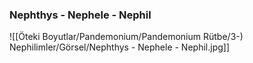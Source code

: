 ### Nephthys - Nephele - Nephil

![[Öteki Boyutlar/Pandemonium/Pandemonium Rütbe/3-) Nephilimler/Görsel/Nephthys - Nephele - Nephil.jpg]]